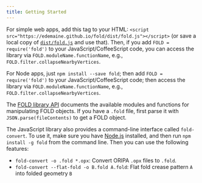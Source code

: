 ```yaml
---
title: Getting Started
---
```


For simple web apps, add this tag to your HTML:
`<script src="https://edemaine.github.io/fold/dist/fold.js"></script>`
(or save a local copy of
[`dist/fold.js`](https://github.com/edemaine/fold/blob/main/dist/fold.js)
and use that).
Then, if you add `FOLD = require('fold')` to your JavaScript/CoffeeScript code,
you can access the library via `FOLD.moduleName.functionName`, e.g.,
`FOLD.filter.collapseNearbyVertices`.

For Node apps, just `npm install --save fold`;
then add `FOLD = require('fold')` to your JavaScript/CoffeeScript code;
then access the library via `FOLD.moduleName.functionName`, e.g.,
`FOLD.filter.collapseNearbyVertices`.

The [FOLD library API](https://github.com/edemaine/fold/tree/main/doc/api.md)
documents the available modules and functions for manipulating FOLD objects.
If you have a `.fold` file, first parse it with `JSON.parse(fileContents)`
to get a FOLD object.

The JavaScript library also provides a command-line interface called
`fold-convert`. To use it, make sure you have [Node.js](https://nodejs.org/en/)
installed, and then run `npm install -g fold` from the command line.
Then you can use the following features:

- `fold-convert -o .fold *.opx`: Convert ORIPA `.opx` files to `.fold`.
- `fold-convert --flat-fold -o B.fold A.fold`:
  Flat fold crease pattern `A` into folded geometry `B`
